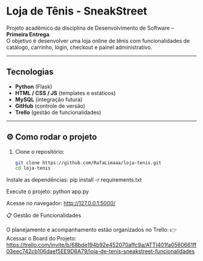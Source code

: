 # Loja de Tênis - SneakStreet

Projeto acadêmico da disciplina de Desenvolvimento de Software – **Primeira Entrega**.  
O objetivo é desenvolver uma loja online de tênis com funcionalidades de catálogo, carrinho, login, checkout e painel administrativo.

---

##  Tecnologias
- **Python** (Flask)
- **HTML / CSS / JS** (templates e estáticos)
- **MySQL** (integração futura)
- **GitHub** (controle de versão)
- **Trello** (gestão de funcionalidades)

---

## ⚙️ Como rodar o projeto
1. Clone o repositório:
   ```bash
   git clone https://github.com/RafaLimaaa/loja-tenis.git
   cd loja-tenis
Instale as dependências:
pip install -r requirements.txt

Execute o projeto:
python app.py

Acesse no navegador:
http://127.0.0.1:5000/


📋 Gestão de Funcionalidades

O planejamento e acompanhamento estão organizados no Trello:
👉 Acessar o Board do Projeto: https://trello.com/invite/b/68bde194b92e452070affc9a/ATTI401fa0560661ff03eec742cb106daef5EE9D6A79/loja-de-tenis-sneakstreet-funcionalidades

